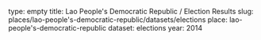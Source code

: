 type: empty
title: Lao People's Democratic Republic / Election Results
slug: places/lao-people's-democratic-republic/datasets/elections
place: lao-people's-democratic-republic
dataset: elections
year: 2014

